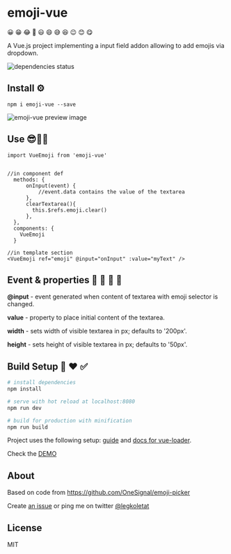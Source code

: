 # emoji-vue

😀 😁 😂 🤣 😃 😄 😅 😆 😉 😊 😋

A Vue.js project implementing a input field addon allowing to add emojis via dropdown.


![dependencies status](https://david-dm.org/shershen08/emoji-vue/status.svg)

## Install ⚙️
```
npm i emoji-vue --save
```

![emoji-vue preview image](https://i.imgur.com/KMo0Pgv.png)


## Use 😎👌🏻


```
import VueEmoji from 'emoji-vue'


//in component def
  methods: {
      onInput(event) {
          //event.data contains the value of the textarea
      },
      clearTextarea(){
        this.$refs.emoji.clear()
      },  
  },
  components: {
    VueEmoji
  }

//in template section
<VueEmoji ref="emoji" @input="onInput" :value="myText" />
```

## Event & properties 📕 📗 📘 📙

**@input** - event generated when content of textarea with emoji selector is changed.

**value**  - property to place initial content of the textarea.

**width** - sets width of visible textarea in px; defaults to '200px'.

**height** - sets height of visible textarea in px; defaults to '50px'.


## Build Setup 🧠 ❤️ ✅

``` bash
# install dependencies
npm install

# serve with hot reload at localhost:8080
npm run dev

# build for production with minification
npm run build
```

Project uses the following setup: [guide](http://vuejs-templates.github.io/webpack/) and [docs for vue-loader](http://vuejs.github.io/vue-loader).

Check the [DEMO](https://shershen08.github.io/emoji-vue/)


## About

Based on code from https://github.com/OneSignal/emoji-picker

Create [an issue](https://github.com/shershen08/emoji-vue/issues) or ping me on twitter [@legkoletat](https://twitter.com/legkoletat)


## License

MIT
